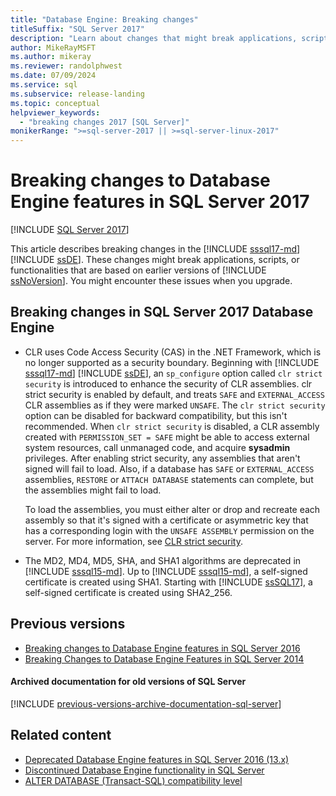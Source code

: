 ```yaml
---
title: "Database Engine: Breaking changes"
titleSuffix: "SQL Server 2017"
description: "Learn about changes that might break applications, scripts, or functionalities that are based on earlier versions of SQL Server."
author: MikeRayMSFT
ms.author: mikeray
ms.reviewer: randolphwest
ms.date: 07/09/2024
ms.service: sql
ms.subservice: release-landing
ms.topic: conceptual
helpviewer_keywords:
  - "breaking changes 2017 [SQL Server]"
monikerRange: ">=sql-server-2017 || >=sql-server-linux-2017"
---
```

# Breaking changes to Database Engine features in SQL Server 2017

[!INCLUDE [SQL Server 2017](../includes/applies-to-version/sqlserver2017.md)]

This article describes breaking changes in the [!INCLUDE [sssql17-md](../includes/sssql17-md.md)] [!INCLUDE [ssDE](../includes/ssde-md.md)]. These changes might break applications, scripts, or functionalities that are based on earlier versions of [!INCLUDE [ssNoVersion](../includes/ssnoversion-md.md)]. You might encounter these issues when you upgrade.

## Breaking changes in SQL Server 2017 Database Engine

- CLR uses Code Access Security (CAS) in the .NET Framework, which is no longer supported as a security boundary. Beginning with [!INCLUDE [sssql17-md](../includes/sssql17-md.md)] [!INCLUDE [ssDE](../includes/ssde-md.md)], an `sp_configure` option called `clr strict security` is introduced to enhance the security of CLR assemblies. clr strict security is enabled by default, and treats `SAFE` and `EXTERNAL_ACCESS` CLR assemblies as if they were marked `UNSAFE`. The `clr strict security` option can be disabled for backward compatibility, but this isn't recommended. When `clr strict security` is disabled, a CLR assembly created with `PERMISSION_SET = SAFE` might be able to access external system resources, call unmanaged code, and acquire **sysadmin** privileges. After enabling strict security, any assemblies that aren't signed will fail to load. Also, if a database has `SAFE` or `EXTERNAL_ACCESS` assemblies, `RESTORE` or `ATTACH DATABASE` statements can complete, but the assemblies might fail to load.

  To load the assemblies, you must either alter or drop and recreate each assembly so that it's signed with a certificate or asymmetric key that has a corresponding login with the `UNSAFE ASSEMBLY` permission on the server. For more information, see [CLR strict security](configure-windows/clr-strict-security.md).

- The MD2, MD4, MD5, SHA, and SHA1 algorithms are deprecated in [!INCLUDE [sssql15-md](../includes/sssql16-md.md)]. Up to [!INCLUDE [sssql15-md](../includes/sssql16-md.md)], a self-signed certificate is created using SHA1. Starting with [!INCLUDE [ssSQL17](../includes/sssql17-md.md)], a self-signed certificate is created using SHA2_256.

## Previous versions

- [Breaking changes to Database Engine features in SQL Server 2016](breaking-changes-to-database-engine-features-in-sql-server-2016.md)
- [Breaking Changes to Database Engine Features in SQL Server 2014](/previous-versions/sql/2014/database-engine/breaking-changes-to-database-engine-features-in-sql-server-2016?view=sql-server-2014&preserve-view=true#SQL14)

#### Archived documentation for old versions of SQL Server

[!INCLUDE [previous-versions-archive-documentation-sql-server](includes/previous-versions-archive-documentation-sql-server.md)]

## Related content

- [Deprecated Database Engine features in SQL Server 2016 (13.x)](deprecated-database-engine-features-in-sql-server-2016.md)
- [Discontinued Database Engine functionality in SQL Server](discontinued-database-engine-functionality-in-sql-server.md)
- [ALTER DATABASE (Transact-SQL) compatibility level](../t-sql/statements/alter-database-transact-sql-compatibility-level.md)
